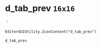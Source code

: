 # d_tab_prev `16x16`
<img src="/img/d_tab_prev.png" width=16 height=16>

``` CSharp
EditorGUIUtility.IconContent("d_tab_prev")
```
```
d_tab_prev
```
